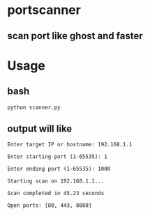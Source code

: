 # portscanner
## scan port like ghost and faster

# Usage
## bash

`python scanner.py`

## output will like

`Enter target IP or hostname: 192.168.1.1`

`Enter starting port (1-65535): 1`

`Enter ending port (1-65535): 1000`

`Starting scan on 192.168.1.1...`

`Scan completed in 45.23 seconds`

`Open ports: [80, 443, 8080]`
